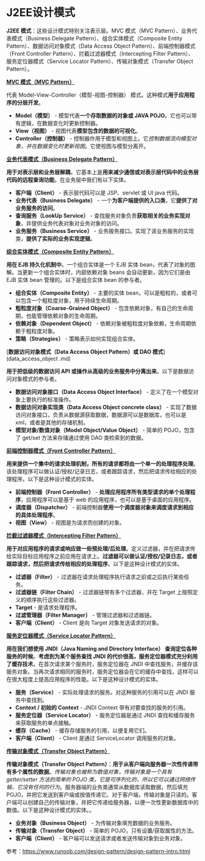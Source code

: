 # J2EE设计模式

**J2EE 模式**：这些设计模式特别关注表示层。MVC 模式（MVC Pattern）、业务代表模式（Business Delegate Pattern）、组合实体模式（Composite Entity Pattern）、数据访问对象模式（Data Access Object Pattern）、前端控制器模式（Front Controller Pattern）、拦截过滤器模式（Intercepting Filter Pattern）、服务定位器模式（Service Locator Pattern）、传输对象模式（Transfer Object Pattern）。



[**MVC 模式（MVC Pattern）**](mvc.md)

代表 Model-View-Controller（模型-视图-控制器） 模式。这种模式**用于应用程序的分层开发**。

- **Model（模型）** - 模型代表**一个存取数据的对象或 JAVA POJO**。它也可以带有逻辑，在数据变化时更新控制器。
- **View（视图）** - 视图代表**模型包含的数据的可视化**。
- **Controller（控制器）** - 控制器作用于模型和视图上。它*控制数据流向模型对象，并在数据变化时更新视图*。它使视图与模型分离开。

  

**[业务代表模式（Business Delegate Pattern）](business_delegate.md)**

**用于对表示层和业务层解耦**。它基本上是**用来减少通信或对表示层代码中的业务层代码的远程查询功能**。在业务层中我们有以下实体。

- **客户端（Client）** - 表示层代码可以是 JSP、servlet 或 UI java 代码。
- **业务代表（Business Delegate）** - 一个**为客户端提供的入口类**，它**提供了对业务服务的访问**。
- **查询服务（LookUp Service）** - 查找服务对象负责**获取相关的业务实现对象**，并提供业务代表对象对业务对象的访问。
- **业务服务（Business Service）** - 业务服务接口。实现了该业务服务的实现类，**提供了实际的业务实现逻辑**。

 

[**组合实体模式（Composite Entity Pattern）**](composite_entity.md)

**用在 EJB 持久化机制中**。一个组合实体是一个 EJB 实体 bean，代表了对象的图解。当更新一个组合实体时，内部依赖对象 beans 会自动更新，因为它们是由 EJB 实体 bean 管理的。以下是组合实体 bean 的参与者。

- **组合实体（Composite Entity）** - 主要的实体 bean，可以是粗粒的，或者可以包含一个粗粒度对象，用于持续生命周期。
- **粗粒度对象（Coarse-Grained Object）** - 包含依赖对象，有自己的生命周期，也能管理依赖对象的生命周期。
- **依赖对象（Dependent Object）** - 依赖对象被粗粒度对象依赖，生命周期依赖于粗粒度对象。
- **策略（Strategies）** - 策略表示如何实现组合实体。

 

[**数据访问对象模式（Data Access Object Pattern）或 DAO 模式**](data_access_object .md)

**用于把低级的数据访问 API 或操作从高级的业务服务中分离出来**。以下是数据访问对象模式的参与者。

- **数据访问对象接口（Data Access Object Interface）** - 定义了在一个模型对象上要执行的标准操作。
- **数据访问对象实现类（Data Access Object concrete class）** - 实现了数据访问对象接口，负责从数据源获取数据，数据源可以是数据库，也可以是 xml，或者是其他的存储机制。
- **模型对象/数值对象（Model Object/Value Object）** - 简单的 POJO，包含了 get/set 方法来存储通过使用 DAO 类检索到的数据。

 

[**前端控制器模式（Front Controller Pattern）**](front_controller.md)

**用来提供一个集中的请求处理机制，所有的请求都将由一个单一的处理程序处理**。该处理程序可以做认证/授权/记录日志，或者跟踪请求，然后把请求传给相应的处理程序。以下是这种设计模式的实体。

- **前端控制器（Front Controller）** - **处理应用程序所有类型请求的单个处理程序**，应用程序可以是基于 web 的应用程序，也可以是基于桌面的应用程序。
- **调度器（Dispatcher）** - 前端控制器**使用一个调度器对象来调度请求到相应的具体处理程序**。
- **视图（View）** - 视图是为请求而创建的对象。

 

[**拦截过滤器模式（Intercepting Filter Pattern）**](intercepting_filter.md)

**用于对应用程序的请求或响应做一些预处理/后处理**。定义过滤器，并在把请求传给实际目标应用程序之前应用在请求上。**过滤器可以做认证/授权/记录日志，或者跟踪请求，然后把请求传给相应的处理程序**。以下是这种设计模式的实体。

- **过滤器（Filter）** - 过滤器在请求处理程序执行请求之前或之后执行某些任务。
- **过滤器链（Filter Chain）** - 过滤器链带有多个过滤器，并在 Target 上按照定义的顺序执行这些过滤器。
- **Target** - 是请求处理程序。
- **过滤管理器（Filter Manager）** - 管理过滤器和过滤器链。
- **客户端（Client）** - Client 是向 Target 对象发送请求的对象。

 

[**服务定位器模式（Service Locator Pattern）**](service_locator.md)

**用在我们想使用 JNDI（Java Naming and Directory Interface） 查询定位各种服务的时候**。**考虑到为某个服务查找 JNDI 的代价很高，服务定位器模式充分利用了缓存技术**。在首次请求某个服务时，服务定位器在 JNDI 中查找服务，并缓存该服务对象。当再次请求相同的服务时，服务定位器会在它的缓存中查找，这样可以在很大程度上提高应用程序的性能。以下是这种设计模式的实体。

- **服务（Service）** - 实际处理请求的服务。对这种服务的引用可以在 JNDI 服务中查找到。
- **Context / 初始的 Context** - JNDI Context 带有对要查找的服务的引用。
- **服务定位器（Service Locator）** - 服务定位器是通过 JNDI 查找和缓存服务来获取服务的单点接触。
- **缓存（Cache）** - 缓存存储服务的引用，以便复用它们。
- **客户端（Client）** - Client 是通过 ServiceLocator 调用服务的对象。

 

[**传输对象模式（Transfer Object Pattern）**](transfer_object.md)

**传输对象模式（Transfer Object Pattern）**：**用于从客户端向服务器一次性传递带有多个属性的数据**。*传输对象也被称为数值对象，传输对象是一个具有 getter/setter 方法的简单的 POJO 类，它是可序列化的，所以它可以通过网络传输，它没有任何的行为*。服务器端的业务类通常从数据库读取数据，然后填充 POJO，并把它发送到客户端或按值传递它。对于客户端，传输对象是只读的。客户端可以创建自己的传输对象，并把它传递给服务器，以便一次性更新数据库中的数值。以下是这种设计模式的实体。。

- **业务对象（Business Object）** - 为传输对象填充数据的业务服务。
- **传输对象（Transfer Object）** - 简单的 POJO，只有设置/获取属性的方法。
- **客户端（Client）** - 客户端可以发送请求或者发送传输对象到业务对象。



参考：https://www.runoob.com/design-pattern/design-pattern-intro.html
